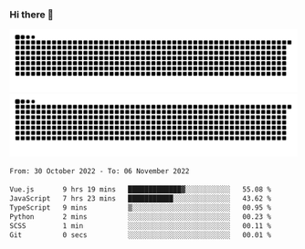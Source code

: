 ### Hi there 👋

![GitHub Snake Light](https://raw.githubusercontent.com/jichangee/jichangee/output/github-snake.svg#gh-light-mode-only)
![GitHub Snake dark](https://raw.githubusercontent.com/jichangee/jichangee/output/github-snake-dark.svg#gh-dark-mode-only)

<!--START_SECTION:waka-->

```text
From: 30 October 2022 - To: 06 November 2022

Vue.js       9 hrs 19 mins   █████████████▓░░░░░░░░░░░   55.08 %
JavaScript   7 hrs 23 mins   ███████████░░░░░░░░░░░░░░   43.62 %
TypeScript   9 mins          ▒░░░░░░░░░░░░░░░░░░░░░░░░   00.95 %
Python       2 mins          ░░░░░░░░░░░░░░░░░░░░░░░░░   00.23 %
SCSS         1 min           ░░░░░░░░░░░░░░░░░░░░░░░░░   00.11 %
Git          0 secs          ░░░░░░░░░░░░░░░░░░░░░░░░░   00.01 %
```

<!--END_SECTION:waka-->

<!--
![GitHub Snake Light](github-snake.svg#gh-light-mode-only)
![GitHub Snake dark](github-snake-dark.svg#gh-dark-mode-only)
-->

<!--
**jichangee/jichangee** is a ✨ _special_ ✨ repository because its `README.md` (this file) appears on your GitHub profile.

Here are some ideas to get you started:

- 🔭 I’m currently working on ...
- 🌱 I’m currently learning ...
- 👯 I’m looking to collaborate on ...
- 🤔 I’m looking for help with ...
- 💬 Ask me about ...
- 📫 How to reach me: ...
- 😄 Pronouns: ...
- ⚡ Fun fact: ...
-->
